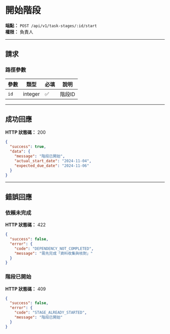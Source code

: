 # 開始階段

**端點：** `POST /api/v1/task-stages/:id/start`  
**權限：** 負責人

---

## 請求

### 路徑參數
| 參數 | 類型 | 必填 | 說明 |
|-----|------|------|------|
| `id` | integer | ✅ | 階段ID |

---

## 成功回應

**HTTP 狀態碼：** 200

```json
{
  "success": true,
  "data": {
    "message": "階段已開始",
    "actual_start_date": "2024-11-04",
    "expected_due_date": "2024-11-06"
  }
}
```

---

## 錯誤回應

### 依賴未完成
**HTTP 狀態碼：** 422
```json
{
  "success": false,
  "error": {
    "code": "DEPENDENCY_NOT_COMPLETED",
    "message": "需先完成「資料收集與核對」"
  }
}
```

### 階段已開始
**HTTP 狀態碼：** 409
```json
{
  "success": false,
  "error": {
    "code": "STAGE_ALREADY_STARTED",
    "message": "階段已開始"
  }
}
```





